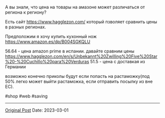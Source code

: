 А вы знали, что цена на товары на амазоне может различаться от региона к региону?

Есть сайт https://www.hagglezon.com/ который пзволяет сравнить цены в разных регионах. 

Предположим я хочу купить кухонный нож https://www.amazon.es/dp/B004SGKQLU 

56.64 - цена amazon prime в испании. давайте сравним цены https://www.hagglezon.com/en/s/Unbekannt%20Zwilling%20Five%20Star%20-%20Cuchillo%20para%20Verduras 
51.5 -  цена с доставкая из Германии

возможно конечно приколы будут если попасть на растаможку(под 50% легко может выйти растаможка, если отправить посылку из вне ЕС).

#shop #web #saving

---
[Original Post](https://t.me/lev2tarragona/985)
Date: 2023-03-01
